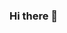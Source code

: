 ### Hi there 👋

<!--
**esun1903/esun1903** is a ✨ _special_ ✨ repository because its `README.md` (this file) appears on your GitHub profile.
<div align=center>
  [![Hits](https://hits.seeyoufarm.com/api/count/incr/badge.svg?url=https%3A%2F%2Fgithub.com%2Fesun1903&count_bg=%2379C83D&title_bg=%23555555&title=hits&edge_flat=false)](https://hits.seeyoufarm.com)
  <div>

Here are some ideas to get you started:

- 🔭 I’m currently working on ...
- 🌱 I’m currently learning ...
- 👯 I’m looking to collaborate on ...
- 🤔 I’m looking for help with ...
- 💬 Ask me about ...
- 📫 How to reach me: ...
- 😄 Pronouns: ...
- ⚡ Fun fact: ...
-->
